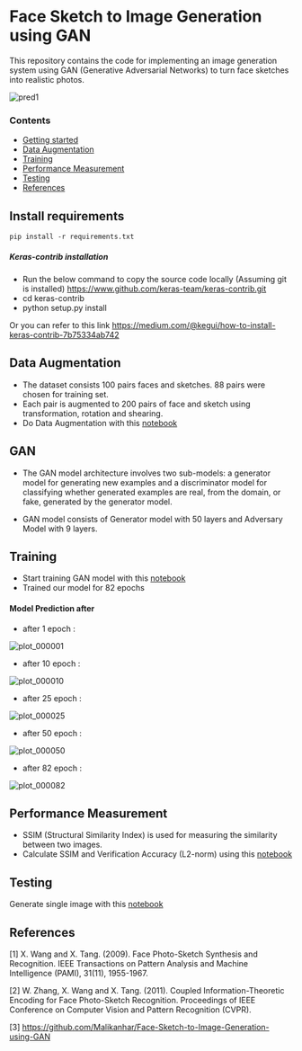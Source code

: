 # Face Sketch to Image Generation using GAN

This repository contains the code for implementing an image generation system using GAN (Generative Adversarial Networks) to turn face sketches into realistic photos. 

![pred1](https://user-images.githubusercontent.com/81929600/166057437-e5724864-daa0-42c0-9fcb-9dfdd8b2de2c.jpeg)



### Contents
* [Getting started](#install-requirements)
* [Data Augmentation](#data-augmentation)
* [Training](#training)
* [Performance Measurement](#performance-measurement)
* [Testing](#testing)
* [References](#references)

## Install requirements
```
pip install -r requirements.txt
```

##### Keras-contrib installation
-  Run the below command to copy the source code locally (Assuming git is installed)
https://www.github.com/keras-team/keras-contrib.git
- cd keras-contrib
- python setup.py install

Or you can refer to this link https://medium.com/@kegui/how-to-install-keras-contrib-7b75334ab742

## Data Augmentation
 - The dataset consists 100 pairs faces and sketches. 88 pairs were chosen for training set.
 - Each pair is augmented to 200 pairs of face and sketch using transformation, rotation and shearing.
 - Do Data Augmentation with this [notebook](https://github.com/naveenvenk17/Face-Generation-from-Sketch/blob/main/Data%20Augmentation.ipynb)

## GAN
 - The GAN model architecture involves two sub-models: a generator model for generating new examples and a discriminator model for classifying whether generated examples are real, from the domain, or fake, generated by the generator model.

 - GAN model consists of Generator model with 50 layers and Adversary Model with 9 layers.

## Training

 - Start training GAN model with this [notebook](https://github.com/naveenvenk17/Face-Generation-from-Sketch/blob/main/GAN.ipynb)
 - Trained our model for 82 epochs

#### Model Prediction after 
 
 - after 1 epoch : 

![plot_000001](https://user-images.githubusercontent.com/81929600/166057574-05df5aba-991a-4752-862d-80c59799f038.png)


 - after 10 epoch : 

![plot_000010](https://user-images.githubusercontent.com/81929600/166057595-2b1ae3b3-d838-4dc5-8742-9e3bcaf4f9ec.png)


 - after 25 epoch : 

![plot_000025](https://user-images.githubusercontent.com/81929600/166057612-35dcc005-788d-472f-aa35-f98b820267d3.png)

 - after 50 epoch : 
 
![plot_000050](https://user-images.githubusercontent.com/81929600/166057626-ad2cd34a-1670-432c-8ebd-fe976da68a69.png)


 - after 82 epoch : 

![plot_000082](https://user-images.githubusercontent.com/81929600/166057641-28b5cc54-2a70-4749-b1e1-e308bf832331.png)




## Performance Measurement
 - SSIM (Structural Similarity Index) is used for measuring the similarity between two images.
 - Calculate SSIM and Verification Accuracy (L2-norm) using this [notebook](https://github.com/naveenvenk17/Face-Generation-from-Sketch/blob/main/Compute%20SSIM%20and%20L2-norm.ipynb)

## Testing
Generate single image with this [notebook](https://github.com/naveenvenk17/Face-Generation-from-Sketch/blob/main/Testing.ipynb)

## References
<a id="1">[1]</a> 
X. Wang and X. Tang. (2009).
Face Photo-Sketch Synthesis and Recognition. 
IEEE Transactions on Pattern Analysis and Machine Intelligence (PAMI), 31(11), 1955-1967.

<a id="2">[2]</a>
W. Zhang, X. Wang and X. Tang. (2011).
Coupled Information-Theoretic Encoding for Face Photo-Sketch Recognition.
Proceedings of IEEE Conference on Computer Vision and Pattern Recognition (CVPR).

<a id="3">[3]</a>
https://github.com/Malikanhar/Face-Sketch-to-Image-Generation-using-GAN
